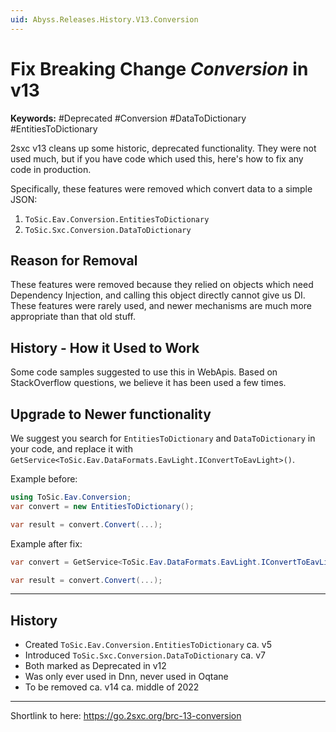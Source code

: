 ```yaml
---
uid: Abyss.Releases.History.V13.Conversion
---
```


# Fix Breaking Change _Conversion_ in v13

**Keywords:** #Deprecated #Conversion #DataToDictionary #EntitiesToDictionary

2sxc v13 cleans up some historic, deprecated functionality. They were not used much, but if you have code which used this, here's how to fix any code in production.

Specifically, these features were removed which convert data to a simple JSON:

1. `ToSic.Eav.Conversion.EntitiesToDictionary`
1. `ToSic.Sxc.Conversion.DataToDictionary`

## Reason for Removal

These features were removed because they relied on objects which need Dependency Injection, and calling this object directly cannot give us DI.
These features were rarely used, and newer mechanisms are much more appropriate than that old stuff.

## History - How it Used to Work

Some code samples suggested to use this in WebApis. Based on StackOverflow questions, we believe it has been used a few times.


## Upgrade to Newer functionality

We suggest you search for `EntitiesToDictionary` and `DataToDictionary` in your code, and replace it with `GetService<ToSic.Eav.DataFormats.EavLight.IConvertToEavLight>()`.

Example before:

```csharp
using ToSic.Eav.Conversion;
var convert = new EntitiesToDictionary();

var result = convert.Convert(...);
```

Example after fix:

```csharp
var convert = GetService<ToSic.Eav.DataFormats.EavLight.IConvertToEavLight>();

var result = convert.Convert(...);
```

---

## History

* Created `ToSic.Eav.Conversion.EntitiesToDictionary` ca. v5
* Introduced `ToSic.Sxc.Conversion.DataToDictionary` ca. v7
* Both marked as Deprecated in v12
* Was only ever used in Dnn, never used in Oqtane
* To be removed ca. v14 ca. middle of 2022

---

Shortlink to here: <https://go.2sxc.org/brc-13-conversion>
